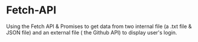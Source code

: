 # Fetch-API
Using the Fetch API & Promises to get data from two internal file (a .txt file &amp; JSON file) and an external file ( the Github API) to display user's login.
